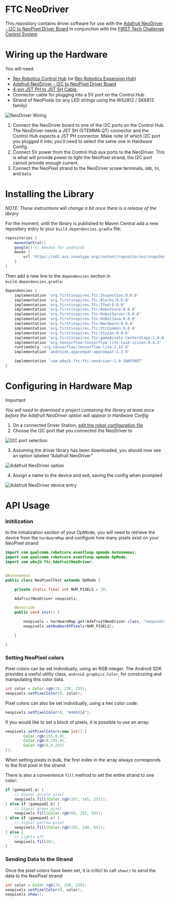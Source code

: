 # FTC NeoDriver
This repository contains driver software for use with the [Adafruit NeoDriver - I2C to NeoPixel Driver Board](https://www.adafruit.com/product/5766) in conjunction with the [FIRST Tech Challenge](https://www.firstinspires.org/robotics/ftc) [Control System](https://ftc-docs.firstinspires.org/en/latest/programming_resources/shared/control_system_intro/The-FTC-Control-System.html)

# Wiring up the Hardware

You will need:
* [Rev Robotics Control Hub](https://www.revrobotics.com/rev-31-1595/) (or [Rev Robotics Expansion Hub](https://www.revrobotics.com/rev-31-1153/))
* [Adafruit NeoDriver - I2C to NeoPixel Driver Board](https://www.adafruit.com/product/5766)
* [4-pin JST PH to JST SH Cable](https://www.adafruit.com/product/4424), 
* Connector cable for plugging into a 5V port on the Control Hub
* Strand of NeoPixels (or any LED strings using the WS2812 / SK6812 family)


![NeoDriver Wiring](doc/media/NeoDriverWiring.svg)

1. Connect the NeoDriver board to one of the I2C ports on the Control Hub. The NeoDriver needs a JST SH (STEMMA QT) connector and the Control Hub expects a JST PH connector. Make note of which I2C port you plugged it into; you'll need to select the same one in Hardware Config.
2. Connect 5V power from the Control Hub aux ports to the NeoDriver. This is what will provide power to light the NeoPixel strand; the I2C port cannot provide enough current.
3. Connect the NeoPixel strand to the NeoDriver screw terminals, `GND`, `5V`, and `Data`

# Installing the Library

_NOTE: These instructions will change a bit once there is a release of the library_

For the moment, until the library is published to Maven Central add a new repository entry to your `build.dependencies.gradle` file:

```gradle
repositories {
    mavenCentral()
    google() // Needed for androidx
    maven {
        url 'https://s01.oss.sonatype.org/content/repositories/snapshots/'
    }
}
```

Then add a new line to the `dependencies` section in `build.dependencies.gradle`:

```gradle
dependencies {
    implementation 'org.firstinspires.ftc:Inspection:9.0.0'
    implementation 'org.firstinspires.ftc:Blocks:9.0.0'
    implementation 'org.firstinspires.ftc:Tfod:9.0.0'
    implementation 'org.firstinspires.ftc:RobotCore:9.0.0'
    implementation 'org.firstinspires.ftc:RobotServer:9.0.0'
    implementation 'org.firstinspires.ftc:OnBotJava:9.0.0'
    implementation 'org.firstinspires.ftc:Hardware:9.0.0'
    implementation 'org.firstinspires.ftc:FtcCommon:9.0.0'
    implementation 'org.firstinspires.ftc:Vision:9.0.0'
    implementation 'org.firstinspires.ftc:gameAssets-CenterStage:1.0.0'
    implementation 'org.tensorflow:tensorflow-lite-task-vision:0.4.3'
    runtimeOnly 'org.tensorflow:tensorflow-lite:2.12.0'
    implementation 'androidx.appcompat:appcompat:1.2.0'

    implementation 'com.w8wjb.ftc:ftc-neodriver:1.0-SNAPSHOT'
}
```


# Configuring in Hardware Map

> [!IMPORTANT]
> _You will need to download a project containing the library at least once before the Adafruit NeoDriver option will appear in Hardware Config_

1. On a connected Driver Station, [edit the robot configuration file](https://ftc-docs.firstinspires.org/en/latest/hardware_and_software_configuration/configuring/getting_started/getting-started.html)
2. Choose the I2C port that you connected the NeoDriver to 

![I2C port selection](doc/media/hardware_config_i2c.png)

3. Assuming the driver library has been downloaded, you should now see an option labeled "Adafruit NeoDriver" 

![Adafruit NeoDriver option](doc/media/hardware_config_options.png)

4. Assign a name to the device and exit, saving the config when prompted 

![Adafruit NeoDriver device entry](doc/media/hardware_config_neodriver.png)


# API Usage

### Initilization

In the initialization section of your OpMode, you will need to retrieve the device from the `hardwareMap` and configure how many pixels exist on your NeoPixel strand

```java
import com.qualcomm.robotcore.eventloop.opmode.Autonomous;
import com.qualcomm.robotcore.eventloop.opmode.OpMode;
import com.w8wjb.ftc.AdafruitNeoDriver;


@Autonomous
public class NeoPixelTest extends OpMode {

    private static final int NUM_PIXELS = 30;

    AdafruitNeoDriver neopixels;

    @Override
    public void init() {

        neopixels = hardwareMap.get(AdafruitNeoDriver.class, "neopixels");
        neopixels.setNumberOfPixels(NUM_PIXELS);

    }

}
```

### Setting NeoPixel colors

Pixel colors can be set individually, using an RGB integer. The Android SDK provides a useful utility class, `android.graphics.Color`, for construcing and manipulating this color data.

```java
int color = Color.rgb(74, 230, 255);
neopixels.setPixelColor(0, color);
```

Pixel colors can also be set individually, using a hex color code:

```java
neopixels.setPixelColor(0, "#4AE61A");
```

If you would like to set a block of pixels, it is possible to use an array:

```java
neopixels.setPixelColors(new int[] {
        Color.rgb(255,0,0),
        Color.rgb(0,255,0),
        Color.rgb(0,0,255)
});
```

When setting pixels in bulk, the first index in the array always corresponds to the first pixel in the strand.

There is also a convenience `fill` method to set the entire strand to one color:

```java
if (gamepad1.a) {
    // Signal purple pixel
    neopixels.fill(Color.rgb(207, 145, 255));
} else if (gamepad1.b) {
    // Signal green pixel
    neopixels.fill(Color.rgb(69, 255, 58));
} else if (gamepad1.x) {
    // Signal yellow pixel
    neopixels.fill(Color.rgb(255, 240, 64));
} else {
    // Lights off
    neopixels.fill(0);
}
```

### Sending Data to the Strand

Once the pixel colors have been set, it is criticl to call `show()` to send the data to the NeoPixel strand:

```java
int color = Color.rgb(74, 230, 255);
neopixels.setPixelColor(0, color);
neopixels.show();
```
